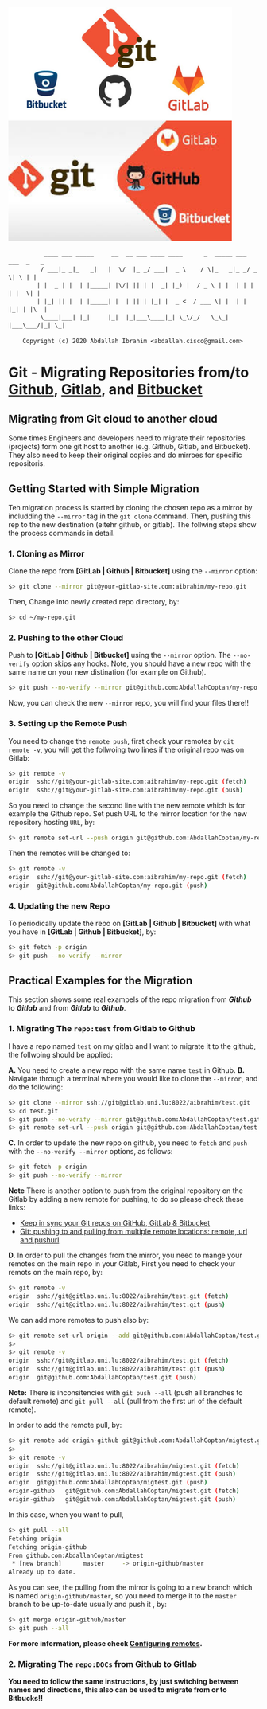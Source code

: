 <!-- ![Preview](./imgs/gitmig.jpg) ![Preview](./imgs/git_migration.jpeg) -->

<img src="./imgs/gitmig.jpg" width="450"/> <img src="./imgs/git_migration.jpeg" width="450"/> 

<!-- <img src="./imgs/git_migration.jpeg"
     alt="Markdown Monster icon"
     style="float: left; margin-right: 50px; " /> -->



	          ____ ___ _____     __  __ ___ ____ ____      _  _____ ___ ___  _   _ 
	         / ___|_ _|_   _|   |  \/  |_ _/ ___|  _ \    / \|_   _|_ _/ _ \| \ | |
	        | |  _ | |  | |_____| |\/| || | |  _| |_) |  / _ \ | |  | | | | |  \| |
	        | |_| || |  | |_____| |  | || | |_| |  _ <  / ___ \| |  | | |_| | |\  |
	         \____|___| |_|     |_|  |_|___\____|_| \_\/_/   \_\_| |___\___/|_| \_|

		Copyright (c) 2020 Abdallah Ibrahim <abdallah.cisco@gmail.com>


# Git - Migrating Repositories from/to [Github](https://github.com/), [Gitlab](https://about.gitlab.com/), and [Bitbucket](https://bitbucket.org/product/)

## Migrating from Git cloud to another cloud
Some times Engineers and developers need to migrate their repositories (projects) form one git host to another (e.g. Github, Gitlab, and Bitbucket). They also need to keep their original copies and do mirroes for specific repositoris.
 

## Getting Started  with Simple Migration

Teh migration process is started by cloning the chosen repo as a mirror by includding the `--mirror` tag in the `git clone` command. Then, pushing this rep to the new destination (eitehr github, or gitlab).  The follwing steps show the process commands in detail.

### 1. Cloning as Mirror

Clone the repo from **[GitLab | Github | Bitbucket]** using the `--mirror` option:

```bash
$> git clone --mirror git@your-gitlab-site.com:aibrahim/my-repo.git
```

Then, Change into newly created repo directory, by:
```bash
$> cd ~/my-repo.git
```
### 2. Pushing to the other Cloud

Push to **[GitLab | Github | Bitbucket]** using the `--mirror` option.  The `--no-verify` option skips any hooks. Note, you should have a new repo with the same name on your new distination (for example on Github).

```bash
$> git push --no-verify --mirror git@github.com:AbdallahCoptan/my-repo.git
```
Now, you can check the new `--mirror` repo, you will find your files there!!
### 3. Setting up the Remote Push
You need to change the `remote push`, first check your remotes by `git remote -v`, you will get the follwoing two lines if the original repo was on Gitlab:

```bash
$> git remote -v
origin	ssh://git@your-gitlab-site.com:aibrahim/my-repo.git (fetch)
origin	ssh://git@your-gitlab-site.com:aibrahim/my-repo.git (push)
```
So you need to change the second line with the new remote which is for example the Github repo.
Set push URL to the mirror location for the new repository hosting `URL`, by:

```bash
$> git remote set-url --push origin git@github.com:AbdallahCoptan/my-repo.git
```

Then the remotes will be changed to:

```bash
$> git remote -v
origin	ssh://git@your-gitlab-site.com:aibrahim/my-repo.git (fetch)
origin	git@github.com:AbdallahCoptan/my-repo.git (push)
```


### 4. Updating the new Repo
To periodically update the repo on **[GitLab | Github | Bitbucket]** with what you have in **[GitLab | Github | Bitbucket]**, by:

```bash
$> git fetch -p origin
$> git push --no-verify --mirror
```

## Practical Examples for the Migration
This section shows some real exampels of the repo migration from **_Github_** to **_Gitlab_** and from **_Gitlab_** to **_Github_**. 

### 1. Migrating The `repo:test` from Gitlab to Github

I have a repo named `test` on my gitlab and I want to migrate it to the github, the follwoing should be applied:

**A.** You need to create a new repo with the same name `test` in Github.
**B.** Navigate through a terminal where you would like to clone the `--mirror`, and do the following:

```bash
$> git clone --mirror ssh://git@gitlab.uni.lu:8022/aibrahim/test.git
$> cd test.git
$> git push --no-verify --mirror git@github.com:AbdallahCoptan/test.git
$> git remote set-url --push origin git@github.com:AbdallahCoptan/test.git
```
**C.** In order to update the new repo on github, you need to `fetch` and `push` with the `--no-verify --mirror` options, as follows:

```bash
$> git fetch -p origin
$> git push --no-verify --mirror
```
**Note** There is another option to push from the original repository on the Gitlab by adding a new remote for pushing, to do so please check these links:
- [Keep in sync your Git repos on GitHub, GitLab & Bitbucket](https://moox.io/blog/keep-in-sync-git-repos-on-github-gitlab-bitbucket/)
- [Git: pushing to and pulling from multiple remote locations: remote, url and pushurl](https://astrofloyd.wordpress.com/2015/05/05/git-pushing-to-and-pulling-from-multiple-remote-locations-remote-url-and-pushurl/)

**D.** In order to pull the changes from the mirror, you need to mange your remotes on the main repo in your Gitlab, First you need to check your remots on the main repo, by:

```bash
$> git remote -v
origin	ssh://git@gitlab.uni.lu:8022/aibrahim/test.git (fetch)
origin	ssh://git@gitlab.uni.lu:8022/aibrahim/test.git (push)
```

We can add more remotes to push also by: 

```bash
$> git remote set-url origin --add git@github.com:AbdallahCoptan/test.git
$>
$> git remote -v
origin	ssh://git@gitlab.uni.lu:8022/aibrahim/test.git (fetch)
origin	ssh://git@gitlab.uni.lu:8022/aibrahim/test.git (push)
origin	git@github.com:AbdallahCoptan/test.git (push)
```
**Note:** There is inconsitencies with `git push --all` (push all branches to default remote) and `git pull --all` (pull from the first url of the default remote).

In order to add the remote pull, by:

```bash
$> git remote add origin-github git@github.com:AbdallahCoptan/migtest.git
$> 
$> git remote -v
origin	ssh://git@gitlab.uni.lu:8022/aibrahim/migtest.git (fetch)
origin	ssh://git@gitlab.uni.lu:8022/aibrahim/migtest.git (push)
origin	git@github.com:AbdallahCoptan/migtest.git (push)
origin-github	git@github.com:AbdallahCoptan/migtest.git (fetch)
origin-github	git@github.com:AbdallahCoptan/migtest.git (push)
```

In this case, when you want to pull,

```bash
$> git pull --all
Fetching origin
Fetching origin-github
From github.com:AbdallahCoptan/migtest
 * [new branch]      master     -> origin-github/master
Already up to date.
```

As you can see, the pulling from the mirror is going to a new branch which is named `origin-github/master`, so you need to merge it to the `master` branch to be up-to-date usually and push it , by:

```bash
$> git merge origin-github/master
$> git push --all
```

**For more information, please check [Configuring remotes](https://moox.io/blog/keep-in-sync-git-repos-on-github-gitlab-bitbucket/).**

### 2. Migrating The `repo:DOCs` from Github to Gitlab

**You need to follow the same instructions, by just switching between names and directions, this also can be used to migrate from or to Bitbucks!!**